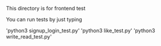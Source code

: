 This directory is for frontend test

You can run tests by just typing

'python3 signup_login_test.py'
'python3 like_test.py'
'python3 write_read_test.py'
